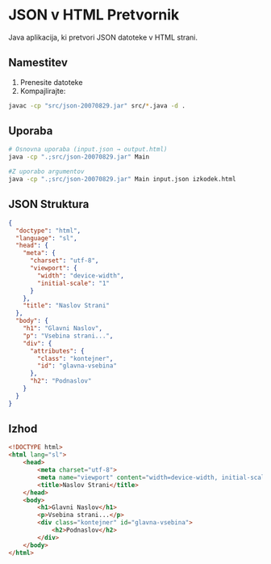 # JSON v HTML Pretvornik

Java aplikacija, ki pretvori JSON datoteke v HTML strani.

## Namestitev

1. Prenesite datoteke
2. Kompajlirajte:
```bash
javac -cp "src/json-20070829.jar" src/*.java -d .
```

## Uporaba

```bash
# Osnovna uporaba (input.json → output.html)
java -cp ".;src/json-20070829.jar" Main

#Z uporabo argumentov
java -cp ".;src/json-20070829.jar" Main input.json izkodek.html
```

## JSON Struktura

```json
{
  "doctype": "html",
  "language": "sl",
  "head": {
    "meta": {
      "charset": "utf-8",
      "viewport": {
        "width": "device-width",
        "initial-scale": "1"
      }
    },
    "title": "Naslov Strani"
  },
  "body": {
    "h1": "Glavni Naslov",
    "p": "Vsebina strani...",
    "div": {
      "attributes": {
        "class": "kontejner",
        "id": "glavna-vsebina"
      },
      "h2": "Podnaslov"
    }
  }
}
```

## Izhod

```html
<!DOCTYPE html>
<html lang="sl">
	<head>
		<meta charset="utf-8">
		<meta name="viewport" content="width=device-width, initial-scale=1">
		<title>Naslov Strani</title>
	</head>
	<body>
		<h1>Glavni Naslov</h1>
		<p>Vsebina strani...</p>
		<div class="kontejner" id="glavna-vsebina">
			<h2>Podnaslov</h2>
		</div>
	</body>
</html>

```

